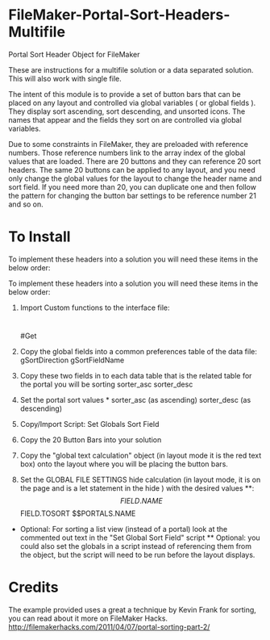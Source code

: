 # FileMaker-Portal-Sort-Headers-Multifile
Portal Sort Header Object for FileMaker

These are instructions for a multifile solution or a data separated solution. This will also work with single file.

The intent of this module is to provide a set of button bars that can be placed on any layout and controlled via global variables ( or global fields ). They display sort ascending, sort descending, and unsorted icons. The names that appear and the fields they sort on are controlled via global variables. 

Due to some constraints in FileMaker, they are preloaded with reference numbers. Those reference numbers link to the array index of the global values that are loaded. There are 20 buttons and they can reference 20 sort headers. The same 20 buttons can be applied to any layout, and you need only change the global values for the layout to change the header name and sort field. If you need more than 20, you can duplicate one and then follow the pattern for changing the button bar settings to be reference number 21 and so on.

# To Install
To implement these headers into a solution you will need these items in the below order:

To implement these headers into a solution you will need these items in the below order:

1. Import Custom functions to the interface file:
	#
	#Get

2. Copy the global fields into a common preferences table of the data file:
	gSortDirection
	gSortFieldName

3. Copy these two fields in to each data table that is the related table for the portal you will be sorting
	sorter_asc
	sorter_desc

4. Set the portal sort values *
	sorter_asc (as ascending)
	sorter_desc (as descending)

5. Copy/Import Script:
	Set Globals Sort Field

6. Copy the 20 Button Bars into your solution

7. Copy the "global text calculation" object (in layout mode it is the red text box) onto the layout where you will be placing the button bars.

8. Set the GLOBAL FILE SETTINGS hide calculation (in layout mode, it is on the page and is a let statement in the hide ) with the desired values **:
	$$FIELD.NAME
	$$FIELD.TOSORT
	$$PORTALS.NAME

*  Optional: For sorting a list view (instead of a portal) look at the commented out text in the "Set Global Sort Field" script
** Optional: you could also set the globals in a script instead of referencing them from the object, but the script will need to be run before the layout displays.    
    
# Credits
The example provided uses a great a technique by Kevin Frank for sorting, you can read about it more on FileMaker Hacks.
http://filemakerhacks.com/2011/04/07/portal-sorting-part-2/
